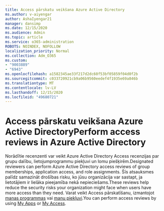 ```yaml
---
title: Access pārskatu veikšana Azure Active Directory
ms.author: v-aiyengar
author: AshaIyengar21
manager: dansimp
ms.date: 12/15/2020
ms.audience: Admin
ms.topic: article
ms.service: o365-administration
ROBOTS: NOINDEX, NOFOLLOW
localization_priority: Normal
ms.collection: Adm_O365
ms.custom:
- "9003889"
- "6943"
ms.openlocfilehash: a1582345ae33f217d2dc60f53bf05859f04d0f2b
ms.sourcegitcommit: c033720921cb9a06b9560eedef4f1935e69a846b
ms.translationtype: MT
ms.contentlocale: lv-LV
ms.lasthandoff: 12/15/2020
ms.locfileid: "49680721"
---
```

# <a name="perform-access-reviews-in-azure-active-directory"></a><span data-ttu-id="fd5a7-102">Access pārskatu veikšana Azure Active Directory</span><span class="sxs-lookup"><span data-stu-id="fd5a7-102">Perform access reviews in Azure Active Directory</span></span>

<span data-ttu-id="fd5a7-103">Norādītie recenzenti var veikt Azure Active Directory Access recenzijas par grupu dalību, lietojumprogrammu piekļuvi un lomu piešķirēm.</span><span class="sxs-lookup"><span data-stu-id="fd5a7-103">Designated reviewers can perform Azure Active Directory access reviews of group memberships, application access, and role assignments.</span></span> <span data-ttu-id="fd5a7-104">Šīs atsauksmes palīdz samazināt drošības risku, ko jūsu organizācija var sastapt, ja lietotājiem ir lielāka pieejamība nekā nepieciešams.</span><span class="sxs-lookup"><span data-stu-id="fd5a7-104">These reviews help reduce the security risks your organization might face when users have more access than they need.</span></span> <span data-ttu-id="fd5a7-105">Varat veikt Access pārskatīšanu, izmantojot [manas programmas](https://go.microsoft.com/fwlink/?linkid=2134605) vai [manu piekļuvi](https://go.microsoft.com/fwlink/?linkid=2134505).</span><span class="sxs-lookup"><span data-stu-id="fd5a7-105">You can perform access reviews by using [My Apps](https://go.microsoft.com/fwlink/?linkid=2134605) or [My Access](https://go.microsoft.com/fwlink/?linkid=2134505).</span></span>
